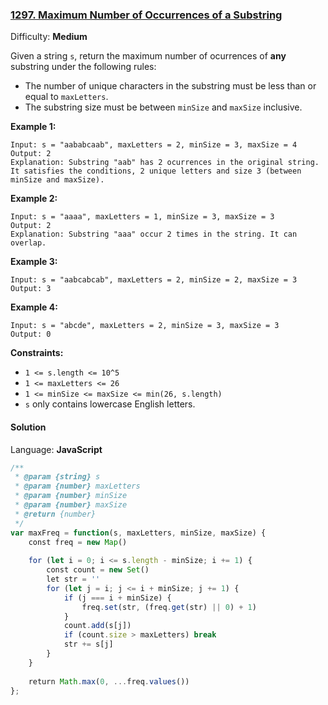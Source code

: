 ### [1297\. Maximum Number of Occurrences of a Substring](https://leetcode.com/problems/maximum-number-of-occurrences-of-a-substring/)

Difficulty: **Medium**


Given a string `s`, return the maximum number of ocurrences of **any** substring under the following rules:

*   The number of unique characters in the substring must be less than or equal to `maxLetters`.
*   The substring size must be between `minSize` and `maxSize` inclusive.

**Example 1:**

```
Input: s = "aababcaab", maxLetters = 2, minSize = 3, maxSize = 4
Output: 2
Explanation: Substring "aab" has 2 ocurrences in the original string.
It satisfies the conditions, 2 unique letters and size 3 (between minSize and maxSize).
```

**Example 2:**

```
Input: s = "aaaa", maxLetters = 1, minSize = 3, maxSize = 3
Output: 2
Explanation: Substring "aaa" occur 2 times in the string. It can overlap.
```

**Example 3:**

```
Input: s = "aabcabcab", maxLetters = 2, minSize = 2, maxSize = 3
Output: 3
```

**Example 4:**

```
Input: s = "abcde", maxLetters = 2, minSize = 3, maxSize = 3
Output: 0
```

**Constraints:**

*   `1 <= s.length <= 10^5`
*   `1 <= maxLetters <= 26`
*   `1 <= minSize <= maxSize <= min(26, s.length)`
*   `s` only contains lowercase English letters.


#### Solution

Language: **JavaScript**

```javascript
/**
 * @param {string} s
 * @param {number} maxLetters
 * @param {number} minSize
 * @param {number} maxSize
 * @return {number}
 */
var maxFreq = function(s, maxLetters, minSize, maxSize) {
    const freq = new Map()
    
    for (let i = 0; i <= s.length - minSize; i += 1) {
        const count = new Set()
        let str = ''
        for (let j = i; j <= i + minSize; j += 1) {
            if (j === i + minSize) {
                freq.set(str, (freq.get(str) || 0) + 1)
            }
            count.add(s[j])
            if (count.size > maxLetters) break
            str += s[j]
        }
    }
    
    return Math.max(0, ...freq.values())
};
```
